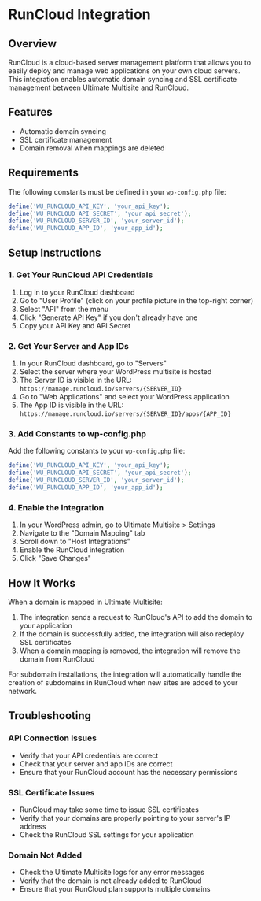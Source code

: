 # RunCloud Integration

## Overview
RunCloud is a cloud-based server management platform that allows you to easily deploy and manage web applications on your own cloud servers. This integration enables automatic domain syncing and SSL certificate management between Ultimate Multisite and RunCloud.

## Features
- Automatic domain syncing
- SSL certificate management
- Domain removal when mappings are deleted

## Requirements
The following constants must be defined in your `wp-config.php` file:

```php
define('WU_RUNCLOUD_API_KEY', 'your_api_key');
define('WU_RUNCLOUD_API_SECRET', 'your_api_secret');
define('WU_RUNCLOUD_SERVER_ID', 'your_server_id');
define('WU_RUNCLOUD_APP_ID', 'your_app_id');
```

## Setup Instructions

### 1. Get Your RunCloud API Credentials

1. Log in to your RunCloud dashboard
2. Go to "User Profile" (click on your profile picture in the top-right corner)
3. Select "API" from the menu
4. Click "Generate API Key" if you don't already have one
5. Copy your API Key and API Secret

### 2. Get Your Server and App IDs

1. In your RunCloud dashboard, go to "Servers"
2. Select the server where your WordPress multisite is hosted
3. The Server ID is visible in the URL: `https://manage.runcloud.io/servers/{SERVER_ID}`
4. Go to "Web Applications" and select your WordPress application
5. The App ID is visible in the URL: `https://manage.runcloud.io/servers/{SERVER_ID}/apps/{APP_ID}`

### 3. Add Constants to wp-config.php

Add the following constants to your `wp-config.php` file:

```php
define('WU_RUNCLOUD_API_KEY', 'your_api_key');
define('WU_RUNCLOUD_API_SECRET', 'your_api_secret');
define('WU_RUNCLOUD_SERVER_ID', 'your_server_id');
define('WU_RUNCLOUD_APP_ID', 'your_app_id');
```

### 4. Enable the Integration

1. In your WordPress admin, go to Ultimate Multisite > Settings
2. Navigate to the "Domain Mapping" tab
3. Scroll down to "Host Integrations"
4. Enable the RunCloud integration
5. Click "Save Changes"

## How It Works

When a domain is mapped in Ultimate Multisite:

1. The integration sends a request to RunCloud's API to add the domain to your application
2. If the domain is successfully added, the integration will also redeploy SSL certificates
3. When a domain mapping is removed, the integration will remove the domain from RunCloud

For subdomain installations, the integration will automatically handle the creation of subdomains in RunCloud when new sites are added to your network.

## Troubleshooting

### API Connection Issues
- Verify that your API credentials are correct
- Check that your server and app IDs are correct
- Ensure that your RunCloud account has the necessary permissions

### SSL Certificate Issues
- RunCloud may take some time to issue SSL certificates
- Verify that your domains are properly pointing to your server's IP address
- Check the RunCloud SSL settings for your application

### Domain Not Added
- Check the Ultimate Multisite logs for any error messages
- Verify that the domain is not already added to RunCloud
- Ensure that your RunCloud plan supports multiple domains
